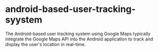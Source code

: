# android-based-user-tracking-syystem
The Android-based user tracking system using Google Maps typically integrate the Google Maps API into the Android application to track and display the user's location in real-time.
